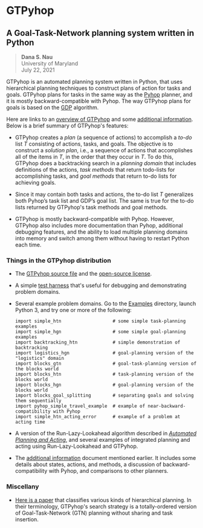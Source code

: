 # GTPyhop
## A Goal-Task-Network planning system written in Python

> **Dana S. Nau**  
> University of Maryland  
> July 22, 2021


GTPyhop is an automated planning system written in Python, that uses hierarchical planning techniques to construct plans of action for tasks and goals. GTPyhop plans for tasks in the same way as the [Pyhop](https://bitbucket.org/dananau/pyhop/) planner, and it is mostly backward-compatible with Pyhop. The way GTPyhop plans for goals is based on the [GDP](https://www.cs.umd.edu/~nau/papers/shivashankar2012hierarchical.pdf) algorithm.

Here are links to an
[overview of GTPyhop](http://www.cs.umd.edu/~nau/papers/nau2021gtpyhop.pdf) and some [additional information](additional_information.md).
Below is a brief summary of GTPyhop's features:


- GTPyhop creates a *plan* (a sequence of actions) to accomplish a *to-do* list *T* consisting of actions, tasks, and goals. The objective is to construct a *solution plan*, i.e., a sequence of actions that accomplishes all of the items in *T*, in the order that they occur in *T*.  To do this, GTPyhop does a backtracking search in a *planning domain* that includes definitions of the actions, *task methods* that return todo-lists for accomplishing tasks, and *goal methods* that return to-do lists for achieving goals.

- Since it may contain both tasks and actions, the to-do list *T* generalizes both Pyhop’s task list and GDP’s goal list. The same is true for the to-do lists returned by GTPyhop's task methods and goal methods.

- GTPyhop is mostly backward-compatible with Pyhop. However, GTPyhop also includes more documentation than Pyhop, additional debugging features, and the ability to load multiple planning domains into memory and switch among them without having to restart Python each time.




### Things in the GTPyhop distribution

  - The [GTPyhop source file](gtpyhop.py) and the [open-source license](LICENSE.txt).
  
  - A simple [test harness](test_harness.py) that's useful for debugging and demonstrating problem domains.
  
  - Several example problem domains. Go to the [Examples](Examples) directory, launch Python 3, and try one or more of the following:

        import simple_htn                   # some simple task-planning examples
        import simple_hgn                   # some simple goal-planning examples
        import backtracking_htn             # simple demonstration of backtracking
        import logistics_hgn                # goal-planning version of the "logistics" domain
        import blocks_gtn                   # goal-task-planning version of the blocks world
        import blocks_htn                   # task-planning version of the blocks world
        import blocks_hgn                   # goal-planning version of the blocks world
        import blocks_goal_splitting        # separating goals and solving them sequentially
        import pyhop_simple_travel_example  # example of near-backward-compatibility with Pyhop
        import simple_htn_acting_error      # example of a problem at acting time

  - A version of the Run-Lazy-Lookahead algorithm described in [*Automated Planning and Acting*](http://www.laas.fr/planning), and several examples of integrated planning and acting using Run-Lazy-Lookahead and GTPyhop.
  
  - The [additional information](additional_information.md) document mentioned earlier. It includes some details about states, actions, and methods, a discussion of backward-compatibility with Pyhop, and comparisons to other planners.
  

### Miscellany
    
[//]: # "[This paper](#Ban21) describes a re-entrant version of GTPyhop that has some advantages for integrating acting and planning (e.g., it overcomes the problem demonstrated in the `simple_htn_acting_error` file above."
  
- [Here is a paper](https://www.ijcai.org/Abstract/16/429) that classifies various kinds of hierarchical planning. In their terminology, GTPyhop's search strategy is a totally-ordered version of Goal-Task-Network (GTN) planning without sharing and task insertion.
  
